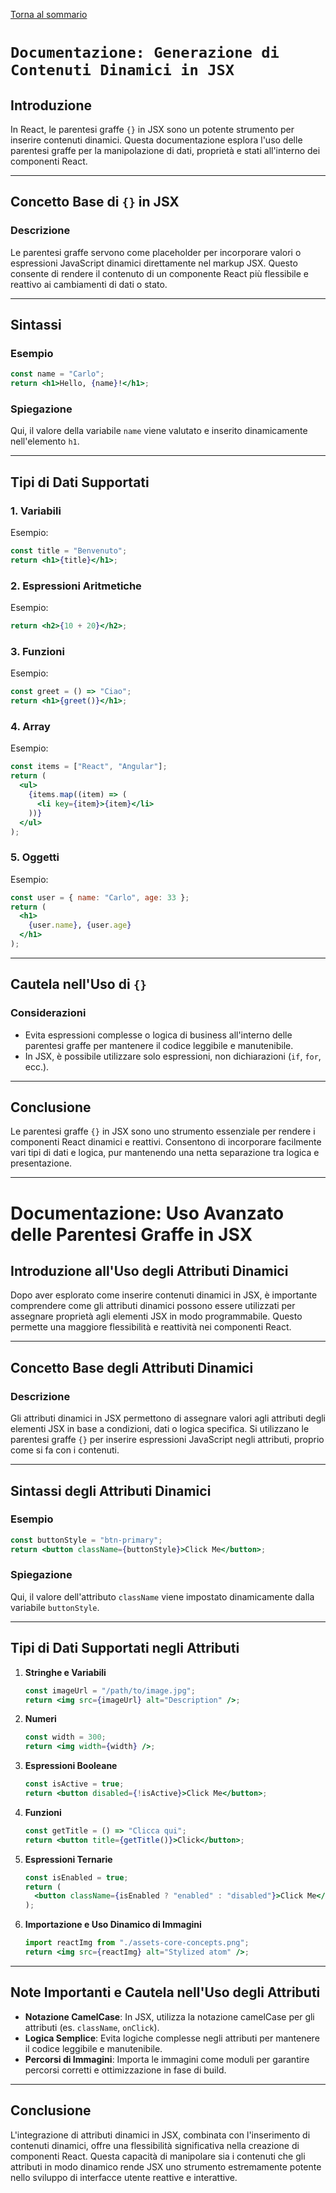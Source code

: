 [Torna al sommario](../../Summary.md)

# `Documentazione: Generazione di Contenuti Dinamici in JSX`

## Introduzione

In React, le parentesi graffe `{}` in JSX sono un potente strumento per inserire contenuti dinamici. Questa documentazione esplora l'uso delle parentesi graffe per la manipolazione di dati, proprietà e stati all'interno dei componenti React.

---

## Concetto Base di `{}` in JSX

### Descrizione

Le parentesi graffe servono come placeholder per incorporare valori o espressioni JavaScript dinamici direttamente nel markup JSX. Questo consente di rendere il contenuto di un componente React più flessibile e reattivo ai cambiamenti di dati o stato.

---

## Sintassi

### Esempio

```jsx
const name = "Carlo";
return <h1>Hello, {name}!</h1>;
```

### Spiegazione

Qui, il valore della variabile `name` viene valutato e inserito dinamicamente nell'elemento `h1`.

---

## Tipi di Dati Supportati

### 1. Variabili

Esempio:

```jsx
const title = "Benvenuto";
return <h1>{title}</h1>;
```

### 2. Espressioni Aritmetiche

Esempio:

```jsx
return <h2>{10 + 20}</h2>;
```

### 3. Funzioni

Esempio:

```jsx
const greet = () => "Ciao";
return <h1>{greet()}</h1>;
```

### 4. Array

Esempio:

```jsx
const items = ["React", "Angular"];
return (
  <ul>
    {items.map((item) => (
      <li key={item}>{item}</li>
    ))}
  </ul>
);
```

### 5. Oggetti

Esempio:

```jsx
const user = { name: "Carlo", age: 33 };
return (
  <h1>
    {user.name}, {user.age}
  </h1>
);
```

---

## Cautela nell'Uso di `{}`

### Considerazioni

- Evita espressioni complesse o logica di business all'interno delle parentesi graffe per mantenere il codice leggibile e manutenibile.
- In JSX, è possibile utilizzare solo espressioni, non dichiarazioni (`if`, `for`, ecc.).

---

## Conclusione

Le parentesi graffe `{}` in JSX sono uno strumento essenziale per rendere i componenti React dinamici e reattivi. Consentono di incorporare facilmente vari tipi di dati e logica, pur mantenendo una netta separazione tra logica e presentazione.

---

# Documentazione: Uso Avanzato delle Parentesi Graffe in JSX

## Introduzione all'Uso degli Attributi Dinamici

Dopo aver esplorato come inserire contenuti dinamici in JSX, è importante comprendere come gli attributi dinamici possono essere utilizzati per assegnare proprietà agli elementi JSX in modo programmabile. Questo permette una maggiore flessibilità e reattività nei componenti React.

---

## Concetto Base degli Attributi Dinamici

### Descrizione

Gli attributi dinamici in JSX permettono di assegnare valori agli attributi degli elementi JSX in base a condizioni, dati o logica specifica. Si utilizzano le parentesi graffe `{}` per inserire espressioni JavaScript negli attributi, proprio come si fa con i contenuti.

---

## Sintassi degli Attributi Dinamici

### Esempio

```jsx
const buttonStyle = "btn-primary";
return <button className={buttonStyle}>Click Me</button>;
```

### Spiegazione

Qui, il valore dell'attributo `className` viene impostato dinamicamente dalla variabile `buttonStyle`.

---

## Tipi di Dati Supportati negli Attributi

1. **Stringhe e Variabili**

   ```jsx
   const imageUrl = "/path/to/image.jpg";
   return <img src={imageUrl} alt="Description" />;
   ```

2. **Numeri**

   ```jsx
   const width = 300;
   return <img width={width} />;
   ```

3. **Espressioni Booleane**

   ```jsx
   const isActive = true;
   return <button disabled={!isActive}>Click Me</button>;
   ```

4. **Funzioni**

   ```jsx
   const getTitle = () => "Clicca qui";
   return <button title={getTitle()}>Click</button>;
   ```

5. **Espressioni Ternarie**

   ```jsx
   const isEnabled = true;
   return (
     <button className={isEnabled ? "enabled" : "disabled"}>Click Me</button>
   );
   ```

6. **Importazione e Uso Dinamico di Immagini**
   ```jsx
   import reactImg from "./assets-core-concepts.png";
   return <img src={reactImg} alt="Stylized atom" />;
   ```

---

## Note Importanti e Cautela nell'Uso degli Attributi

- **Notazione CamelCase**: In JSX, utilizza la notazione camelCase per gli attributi (es. `className`, `onClick`).
- **Logica Semplice**: Evita logiche complesse negli attributi per mantenere il codice leggibile e manutenibile.
- **Percorsi di Immagini**: Importa le immagini come moduli per garantire percorsi corretti e ottimizzazione in fase di build.

---

## Conclusione

L'integrazione di attributi dinamici in JSX, combinata con l'inserimento di contenuti dinamici, offre una flessibilità significativa nella creazione di componenti React. Questa capacità di manipolare sia i contenuti che gli attributi in modo dinamico rende JSX uno strumento estremamente potente nello sviluppo di interfacce utente reattive e interattive.
